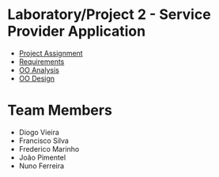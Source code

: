 # Laboratory/Project 2 - Service Provider Application

* [Project Assignment](../AGPSD%20Wiki/Assignment.md)
* [Requirements](Requirements.md)
* [OO Analysis](OOAnalysis.md)
* [OO Design](OODesign.md)

# Team Members

* Diogo Vieira
* Francisco Silva
* Frederico Marinho
* João Pimentel
* Nuno Ferreira
